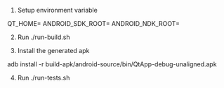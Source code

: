
1. Setup environment variable

QT_HOME=
ANDROID_SDK_ROOT=
ANDROID_NDK_ROOT=

2. Run ./run-build.sh

3. Install the generated apk

adb install -r build-apk/android-source/bin/QtApp-debug-unaligned.apk

4. Run ./run-tests.sh






